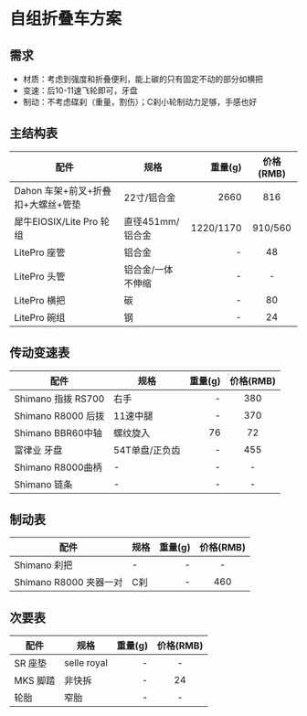 # 自组折叠车方案

## 需求

- 材质：考虑到强度和折叠便利，能上碳的只有固定不动的部分如横把
- 变速：后10-11速飞轮即可，牙盘
- 制动：不考虑碟刹（重量，割伤）；C刹小轮制动力足够，手感也好

## 主结构表

|配件|规格|重量(g)|价格(RMB)|
|-|-|-:|:-:|
|Dahon 车架+前叉+折叠扣+大螺丝+管垫|22寸/铝合金|2660|816|
|犀牛EIOSIX/Lite Pro 轮组|直径451mm/铝合金|1220/1170|910/560|
|LitePro 座管|铝合金|-|48|
|LitePro 头管|铝合金/一体不伸缩|-|-|
|LitePro 横把|碳|-|80|
|LitePro 碗组|钢|-|24|

## 传动变速表

|配件|规格|重量(g)|价格(RMB)|
|-|-|-:|:-:|
|Shimano 指拨 RS700|右手|-|380|
|Shimano R8000 后拨|11速中腿|-|370|
|Shimano BBR60中轴|螺纹旋入|76|72|
|富律业 牙盘|54T单盘/正负齿|-|455|
|Shimano R8000曲柄|-|-|-|
|Shimano 链条|-|-|-|

## 制动表

|配件|规格|重量(g)|价格(RMB)|
|-|-|-:|:-:|
|Shimano 刹把|-|-|-|
|Shimano R8000 夹器一对|C刹|-|460|

## 次要表

|配件|规格|重量(g)|价格(RMB)|
|-|-|-:|:-:|
|SR 座垫|selle royal|-|-|
|MKS 脚踏|非快拆|-|24|
|轮胎|窄胎|-|-|
